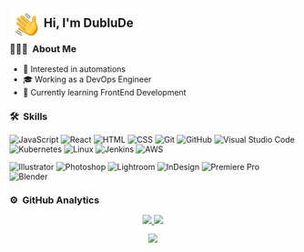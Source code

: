 <img alt="Hi" src="./Hand%20Wave.gif" width='60' align="left"/><h2>Hi, I'm DubluDe</h2>

### 👨🏻‍💻 &nbsp;About Me

- 👀 Interested in automations
- 🎓 Working as a DevOps Engineer
- 🌱 Currently learning FrontEnd Development

### 🛠 &nbsp;Skills
![JavaScript](https://img.shields.io/badge/-JavaScript-05122A?style=flat&logo=javascript)
![React](https://img.shields.io/badge/-React-05122A?style=flat&logo=react)
![HTML](https://img.shields.io/badge/-HTML-05122A?style=flat&logo=HTML5)
![CSS](https://img.shields.io/badge/-CSS-05122A?style=flat&logo=CSS3&logoColor=1572B6)
![Git](https://img.shields.io/badge/-Git-05122A?style=flat&logo=git)
![GitHub](https://img.shields.io/badge/-GitHub-05122A?style=flat&logo=github)
![Visual Studio Code](https://img.shields.io/badge/-Visual%20Studio%20Code-05122A?style=flat&logo=visual-studio-code&logoColor=007ACC)
![Kubernetes](https://img.shields.io/badge/-Kubernetes-05122A?style=flat&logo=Kubernetes)
![Linux](https://img.shields.io/badge/-Linux-05122A?style=flat&logo=Linux)
![Jenkins](https://img.shields.io/badge/-Jenkins-05122A?style=flat&logo=jenkins)
![AWS](https://img.shields.io/badge/-AWS-05122A?style=flat&logo=Amazon)


![Illustrator](https://img.shields.io/badge/-Illustrator-05122A?style=flat&logo=adobe-illustrator)
![Photoshop](https://img.shields.io/badge/-Photoshop-05122A?style=flat&logo=adobe-photoshop)
![Lightroom](https://img.shields.io/badge/-Lightroom-05122A?style=flat&logo=adobe-lightroom)
![InDesign](https://img.shields.io/badge/-InDesign-05122A?style=flat&logo=adobe-indesign)
![Premiere Pro](https://img.shields.io/badge/-PremierePro-05122A?style=flat&logo=adobe-premiere-pro)
![Blender](https://img.shields.io/badge/-Blender-05122A?style=flat&logo=Blender)

### ⚙️ &nbsp;GitHub Analytics

<p align="center">
<a href="https://github.com/DubluD3">
  <img height="150em" src="https://github-readme-stats-eight-theta.vercel.app/api?username=DubluD3&show_icons=true&theme=algolia&include_all_commits=true&count_private=true"/>
  <img height="150em" src="https://github-readme-stats-eight-theta.vercel.app/api/top-langs/?username=DubluD3&layout=compact&langs_count=8&theme=algolia"/>
</a>
</p>

<p align="center"><a><img src="https://img.shields.io/twitter/follow/DubluDe"/></a></p>
<!---
DubluD3/DubluD3 is a ✨ special ✨ repository because its `README.md` (this file) appears on your GitHub profile.
You can click the Preview link to take a look at your changes.
--->
